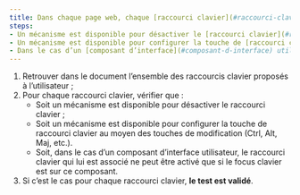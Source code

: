 ```yaml
---
title: Dans chaque page web, chaque [raccourci clavier](#raccourci-clavier) n’utilisant qu’une seule touche (lettre minuscule ou majuscule, ponctuation, chiffre ou symbole) vérifie-t-il l’une de ces conditions ?
steps:
- Un mécanisme est disponible pour désactiver le [raccourci clavier](#raccourci-clavier) ;
- Un mécanisme est disponible pour configurer la touche de [raccourci clavier](#raccourci-clavier) au moyen des touches de modification (Ctrl, Alt, Maj, etc) ;
- Dans le cas d’un [composant d’interface](#composant-d-interface) utilisateur, le [raccourci clavier](#raccourci-clavier) qui lui est associé ne peut être activé que si le focus clavier est sur ce composant.
---
```


1. Retrouver dans le document l’ensemble des raccourcis clavier proposés à l’utilisateur ;
2. Pour chaque raccourci clavier, vérifier que :
    * Soit un mécanisme est disponible pour désactiver le raccourci clavier ;
    * Soit un mécanisme est disponible pour configurer la touche de raccourci clavier au moyen des touches de modification (Ctrl, Alt, Maj, etc.).
    * Soit, dans le cas d’un composant d’interface utilisateur, le raccourci clavier qui lui est associé ne peut être activé que si le focus clavier est sur ce composant.
3. Si c’est le cas pour chaque raccourci clavier, **le test est validé**.

